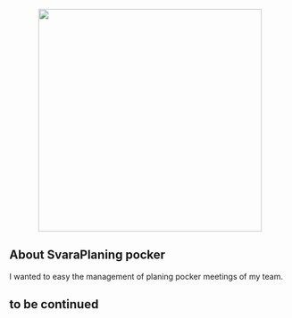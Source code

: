 <p align="center">
	<img src="https://encrypted-tbn0.gstatic.com/images?q=tbn%3AANd9GcQVPH9_EbeJRRzxIqM4nK7F78HVIn4krFnvhw36G-G9K1luqTA8&usqp=CAU" width="400">
</p>



## About SvaraPlaning pocker

I wanted to easy the management of planing pocker meetings of my team.

## to be continued
